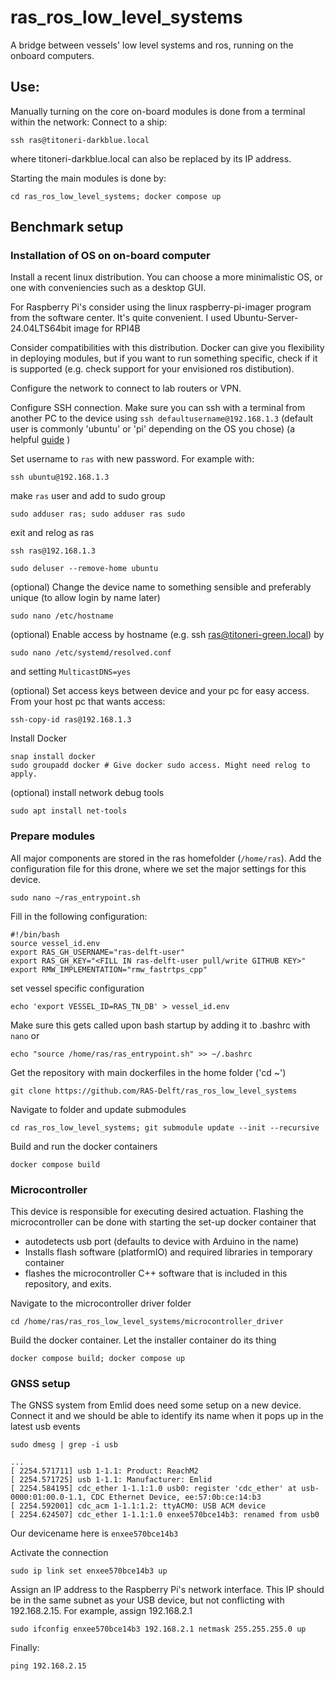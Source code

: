 # ras_ros_low_level_systems
A bridge between vessels' low level systems and ros, running on the onboard computers. 


## Use:
Manually turning on the core on-board modules is done from a terminal within the network:
Connect to a ship:
```
ssh ras@titoneri-darkblue.local
``` 
where titoneri-darkblue.local can also be replaced by its IP address. 

Starting the main modules is done by:
```
cd ras_ros_low_level_systems; docker compose up
```

## Benchmark setup
### Installation of OS on on-board computer
Install a recent linux distribution. You can choose a more minimalistic OS, or one with conveniencies such as a desktop GUI. 

For Raspberry Pi's consider using the linux raspberry-pi-imager program from the software center. It's quite convenient. I used Ubuntu-Server-24.04LTS64bit image for RPI4B

Consider compatibilities with this distribution. Docker can give you flexibility in deploying modules, but if you want to run something specific, check if it is supported (e.g. check support for your envisioned ros distibution).

Configure the network to connect to lab routers or VPN.

Configure SSH connection. Make sure you can ssh with a terminal from another PC to the device using `ssh defaultusername@192.168.1.3` (default user is commonly 'ubuntu' or 'pi' depending on the OS you chose) (a helpful [guide](https://phoenixnap.com/kb/ssh-permission-denied-publickey) )

Set username to `ras` with new password. For example with:
```shell
ssh ubuntu@192.168.1.3
```
make `ras` user and add to sudo group
```shell
sudo adduser ras; sudo adduser ras sudo
```
exit and relog as ras
```shell
ssh ras@192.168.1.3
```
```shell
sudo deluser --remove-home ubuntu
```

(optional) Change the device name to something sensible and preferably unique (to allow login by name later)
```shell
sudo nano /etc/hostname
```

(optional) Enable access by hostname (e.g. ssh ras@titoneri-green.local) by 
```shell
sudo nano /etc/systemd/resolved.conf
```
and setting `MulticastDNS=yes`


(optional) Set access keys between device and your pc for easy access. From your host pc that wants access:
```shell
ssh-copy-id ras@192.168.1.3
```

Install Docker
```shell
snap install docker
sudo groupadd docker # Give docker sudo access. Might need relog to apply.
```

(optional) install network debug tools
```shell
sudo apt install net-tools
```

### Prepare modules 
All major components are stored in the ras homefolder (`/home/ras`).
Add the configuration file for this drone, where we set the major settings for this device.
```shell
sudo nano ~/ras_entrypoint.sh
```
Fill in the following configuration:
```shell
#!/bin/bash
source vessel_id.env
export RAS_GH_USERNAME="ras-delft-user"
export RAS_GH_KEY="<FILL IN ras-delft-user pull/write GITHUB KEY>"
export RMW_IMPLEMENTATION="rmw_fastrtps_cpp"
```
set vessel specific configuration
```shell
echo 'export VESSEL_ID=RAS_TN_DB' > vessel_id.env
```
 Make sure this gets called upon bash startup by adding it to .bashrc with `nano` or 
```shell
echo "source /home/ras/ras_entrypoint.sh" >> ~/.bashrc
```

Get the repository with main dockerfiles in the home folder ('cd ~')
```shell
git clone https://github.com/RAS-Delft/ras_ros_low_level_systems
```
Navigate to folder and update submodules
 ```shell
 cd ras_ros_low_level_systems; git submodule update --init --recursive
 ```

Build and run the docker containers
```shell
docker compose build
```

### Microcontroller
This device is responsible for executing desired actuation. Flashing the microcontroller can be done with starting the set-up docker container that 
- autodetects usb port (defaults to device with Arduino in the name)
- Installs flash software (platformIO) and required libraries in temporary container
- flashes the microcontroller C++ software that is included in this repository, and exits. 

Navigate to the microcontroller driver folder
```shell
cd /home/ras/ras_ros_low_level_systems/microcontroller_driver
```
Build the docker container. Let the installer container do its thing
```shell
docker compose build; docker compose up
```

### GNSS setup
The GNSS system from Emlid does need some setup on a new device. Connect it and we should be able to identify its name when it pops up in the latest usb events
```shell
sudo dmesg | grep -i usb
```
```
...
[ 2254.571711] usb 1-1.1: Product: ReachM2
[ 2254.571725] usb 1-1.1: Manufacturer: Emlid
[ 2254.584195] cdc_ether 1-1.1:1.0 usb0: register 'cdc_ether' at usb-0000:01:00.0-1.1, CDC Ethernet Device, ee:57:0b:ce:14:b3
[ 2254.592001] cdc_acm 1-1.1:1.2: ttyACM0: USB ACM device
[ 2254.624507] cdc_ether 1-1.1:1.0 enxee570bce14b3: renamed from usb0

```
Our devicename here is `enxee570bce14b3`

Activate the connection
```shell
sudo ip link set enxee570bce14b3 up
```

Assign an IP address to the Raspberry Pi's network interface. This IP should be in the same subnet as your USB device, but not conflicting with 192.168.2.15. For example, assign 192.168.2.1
```shell
sudo ifconfig enxee570bce14b3 192.168.2.1 netmask 255.255.255.0 up
```

Finally:
```shell
ping 192.168.2.15
```